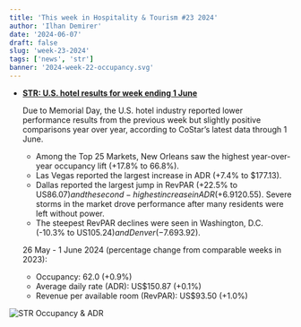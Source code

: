 ```yaml
---
title: 'This week in Hospitality & Tourism #23 2024'
author: 'Ilhan Demirer'
date: '2024-06-07'
draft: false
slug: 'week-23-2024'
tags: ['news', 'str']
banner: '2024-week-22-occupancy.svg'
---
```


- **[STR: U.S. hotel results for week ending 1 June](https://str.com/press-release/us-hotel-results-week-ending-1-june)**

  Due to Memorial Day, the U.S. hotel industry reported lower performance results from the previous week but slightly positive comparisons year over year, according to CoStar’s latest data through 1 June.

  - Among the Top 25 Markets, New Orleans saw the highest year-over-year occupancy lift (+17.8% to 66.8%).
  - Las Vegas reported the largest increase in ADR (+7.4% to $177.13).
  - Dallas reported the largest jump in RevPAR (+22.5% to US$86.07) and the second-highest increase in ADR (+6.9% to US$120.55). Severe storms in the market drove performance after many residents were left without power.
  - The steepest RevPAR declines were seen in Washington, D.C. (-10.3% to US$105.24) and Denver (-7.6% to US$93.92).

  26 May - 1 June 2024 (percentage change from comparable weeks in 2023):

  - Occupancy: 62.0 (+0.9%)
  - Average daily rate (ADR): US$150.87 (+0.1%)
  - Revenue per available room (RevPAR): US$93.50 (+1.0%)

![STR Occupancy & ADR](/images/blogimages/2024-week-23-occupancy.svg)
